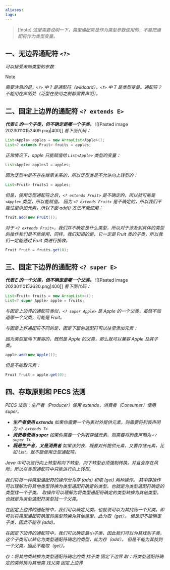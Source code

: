 ```yaml
---
aliases: 
tags: 
---
```


> [!note] _这里需要说明一下，类型通配符是作为类型参数使用的，不要把通配符作为类型变量。_

## 一、无边界通配符 `<?>`

_可以接受未知类型的参数_

> [!note]
>
> _需要注意的是，`<?>` 中 ? 是通配符（wildcard），`<T>` 中 T 是类型变量。通配符？不能用在声明处（泛型在使用之前都需要声明）。_

## 二、固定上边界的通配符 `<? extends E>`

_**代表 E 的一个子类，但不确定是哪一个子类。**_
![[Pasted image 20230110152409.png|400]]
_看下面代码：_

```java
List<Apple> apples = new ArrayList<Apple>();
List<? extends Fruit> fruits = apples;
```

_正常情况下，apple 只能赋值给 `List<Apple>` 类型的变量：_

```java
List<Apple> apples1 = apples;
```

_因为泛型中是不存在继承关系的，所以泛型类是不允许向上转型的：_

```java
List<Fruit> fruits1 = apples;
```

_但是，使用泛型通配符之后，`<? extends Fruit>` 是不确定的，所以就可能是 `<Apple>` 类型，所以能赋值。_
_因为 `<? extends Fruit>` 是不确定的，所以我们不能往里添加元素，所以下面 add() 方法不能使用：_

```java
fruit.add(new Fruit());
```

_对于 `<? extends Fruit>`，我们并不确定是什么类型，所以对于涉及到具体的类型的操作我们是不能使用，同样，我们知道的是，它一定是 Fruit 类的子类，所以我们一定能通过 Fruit 类进行接收。_

```java
Fruit fruit = fruits.get(0);
```

## 三、固定下边界的通配符 `<? super E>`

_**代表 E 的一个父类，但不确定是哪一个父类。**_
![[Pasted image 20230110153620.png|400]]
_看下面代码：_

```java
List<Fruit> fruits = new ArrayList<>();
List<? super Apple> apple = fruits;
```

_与固定上边界的通配符类似，`<? super Apple>` 是 Apple 的一个父类，虽然不知道哪一个父类，可能是 Fruit。_

_与固定上界通配符不同的是，固定下届的通配符可以往里添加元素：_

_因为类型是向下兼容的，既然是 Apple 的父类，那么就可以兼容 Apple 及其子类。_

```java
apple.add(new Apple());
```

_但是不能取元素：_

```java
Fruit fruit = apple.get(0);
```

## 四、存取原则和 PECS 法则

_PECS 法则：生产者（Producer）使用 extends，消费者（Consumer）使用 super。_

+ _**生产者使用 extends**_
  _如果你需要一个列表对外提供元素，则需要将列表声明为 `<? extends T>`_
+ _**消费者使用 super**_
  _如果你需要一个列表存储元素，则需要将列表声明为 `<? super T>`_
+ _**既是生产者，又是消费者**_
  _如果该列表，既要对外提供元素，又要存储元素，比如 List，就不能使用泛型通配符。_

_Java 中可以进行向上转型和向下转型，向下转型必须强制转换，并且会存在风险，所以在类型通配符中只能进行向上转型。_

_我们将每一种类型通配符的操作分为存 (add) 和取 (get) 两种操作。_
_其中存操作可以理解为将其他类型转换为类型通配符确定的类型。也就是为类型通配符确定的类型找一个子类。_
_取操作可以理解为将类型通配符确定的类型转换为其他类型。也就是为类型通配符类型找一个父类。_

_在固定上边界的通配符中，我们可以确定父类，也就说可以为其找到一个父类。即可以将类型通配符确定的类型转换为其他类型，此为取（get）。
但是却不能确定子类，因此不能存 (add)。_

_在固定下边界的通配符中，我们可以确定最小子类，因此我们可以为其找到子类，这个子类可以转化为类型通配符确定的类型，此为存（add）。
但是不能为其找到一个父类，因此不能取（get）。_

*存：将其他类转换为类型通配符确定的类      找子类          固定下边界*
*取：将类型通配符确定的类转换为其他类      找父类          固定上边界*    